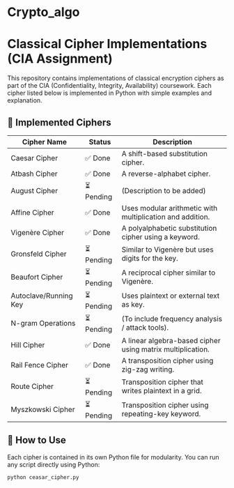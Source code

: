 # Crypto_algo

# Classical Cipher Implementations (CIA Assignment)

This repository contains implementations of classical encryption ciphers as part of the CIA (Confidentiality, Integrity, Availability) coursework. Each cipher listed below is implemented in Python with simple examples and explanation.

## 🔐 Implemented Ciphers

| Cipher Name             | Status     | Description |
|-------------------------|------------|-------------|
| Caesar Cipher           | ✅ Done     | A shift-based substitution cipher. |
| Atbash Cipher           | ✅ Done     | A reverse-alphabet cipher. |
| August Cipher           | ⏳ Pending  | (Description to be added) |
| Affine Cipher           | ✅ Done     | Uses modular arithmetic with multiplication and addition. |
| Vigenère Cipher         | ✅ Done     | A polyalphabetic substitution cipher using a keyword. |
| Gronsfeld Cipher        | ⏳ Pending  | Similar to Vigenère but uses digits for the key. |
| Beaufort Cipher         | ⏳ Pending  | A reciprocal cipher similar to Vigenère. |
| Autoclave/Running Key   | ⏳ Pending  | Uses plaintext or external text as key. |
| N-gram Operations       | ⏳ Pending  | (To include frequency analysis / attack tools). |
| Hill Cipher             | ✅ Done     | A linear algebra-based cipher using matrix multiplication. |
| Rail Fence Cipher       | ✅ Done     | A transposition cipher using zig-zag writing. |
| Route Cipher            | ⏳ Pending  | Transposition cipher that writes plaintext in a grid. |
| Myszkowski Cipher       | ⏳ Pending  | Transposition cipher using repeating-key keyword. |

## 🧠 How to Use

Each cipher is contained in its own Python file for modularity. You can run any script directly using Python:

```bash
python ceasar_cipher.py
